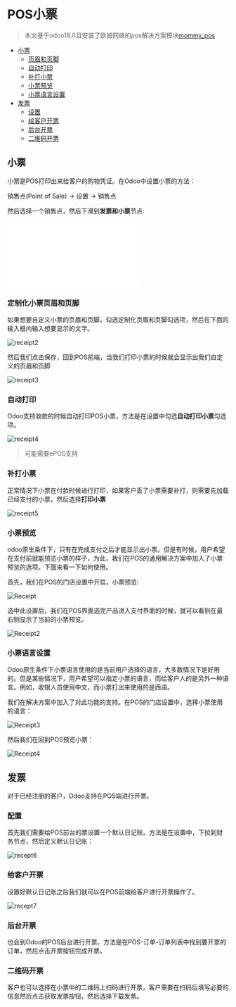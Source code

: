 # POS小票

> 本文基于odoo18.0且安装了欧姆网络的pos解决方案模块[mommy_pos](https://apps.odoo.com/apps/modules/18.0/mommy_pos)

* [小票](#小票)
  * [页眉和页脚](#定制化小票页眉和页脚)
  * [自动打印](#自动打印)
  * [补打小票](#补打小票)
  * [小票预览](#小票预览)
  * [小票语言设置](#小票语言设置)
* [发票](#发票)
  * [设置](#配置)
  * [给客户开票](#给客户开票)
  * [后台开票](#后台开票)
  * [二维码开票](#二维码开票)

## 小票

小票是POS打印出来给客户的购物凭证。在Odoo中设置小票的方法：

销售点(Point of Sale) -> 设置 -> 销售点

然后选择一个销售点，然后下滑到**发票和小票**节点:

![receipt1](./images/pos_reciept1.pdf)

### 定制化小票页眉和页脚

如果想要自定义小票的页眉和页脚，勾选定制化页眉和页脚勾选项，然后在下面的输入框内输入想要显示的文字。

![receipt2](./images/pos_receipt2.png)

然后我们点击保存，回到POS前端，当我们打印小票的时候就会显示出我们自定义的页眉和页脚

![receipt3](./images/pos_receipt3.png)

### 自动打印

Odoo支持收款的时候自动打印POS小票，方法是在设置中勾选**自动打印小票**勾选项。

![receipt4](./images/pos_receipt4.png)

> 可能需要ePOS支持

### 补打小票

正常情况下小票在付款时候进行打印，如果客户丢了小票需要补打，则需要先加载已经支付的小票，然后选择**打印小票**

![receipt5](./images/pos_receipt5.png)

### 小票预览

odoo原生条件下，只有在完成支付之后才能显示出小票。但是有时候，用户希望在支付前就能预览小票的样子，为此，我们在POS的通用解决方案中加入了小票预览的选项。下面来看一下如何使用。

首先，我们在POS的门店设置中开启，小票预览:

![Receipt](./images/Receipt1.png)

选中此设置后，我们在POS界面选完产品进入支付界面的时候，就可以看到在最右侧显示了当前的小票预览。

![Receipt2](./images/Receipt2.png)

### 小票语言设置

Odoo原生条件下小票语言使用的是当前用户选择的语言，大多数情况下是好用的。但是某些情况下，用户希望可以指定小票的语言，而给客户人的是另外一种语言。例如，收银人员使用中文，而小票打出来使用的是西语。

我们在解决方案中加入了对此功能的支持。在POS的门店设置中，选择小票使用的语言：

![Receipt3](./images/Receipt3.png)

然后我们在回到POS预览小票：

![Receipt4](./images/Receipt4.png)

## 发票

对于已经注册的客户，Odoo支持在POS端进行开票。

### 配置

首先我们需要给POS前台的票设置一个默认日记账。方法是在设置中，下拉到财务节点，然后定义默认日记账：

![recept6](./images/pos_receipt6.png)

### 给客户开票

设置好默认日记账之后我们就可以在POS前端给客户进行开票操作了。

![recept7](./images/pos_receipt7.png)

### 后台开票

也会到Odoo的POS后台进行开票，方法是在POS-订单-订单列表中找到要开票的订单，然后点击开票按钮完成开票。

### 二维码开票

客户也可以选择在小票中的二维码上扫码进行开票，客户需要在扫码后填写必要的信息然后点击获取发票按钮，然后选择下载发票。
